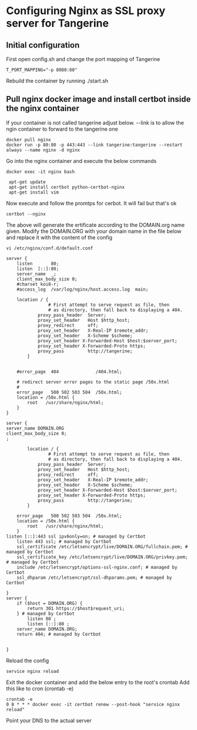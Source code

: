 # Configuring Nginx as SSL proxy server for Tangerine

## Initial configuration

First open config.sh and change the port mapping of Tangerine 
```
T_PORT_MAPPING="-p 8080:80"
```

Rebuild the container by running ./start.sh

## Pull nginx docker image and install certbot inside the nginx container

If your container is not called tangerine adjust below. --link is to allow the ngin container to forward to the tangerine one

```
docker pull nginx
docker run -p 80:80 -p 443:443 --link tangerine:tangerine --restart always --name nginx -d nginx
```

Go into the nginx container and execute the below commands

```
docker exec -it nginx bash

 apt-get update
 apt-get install certbot python-certbot-nginx
 apt-get install vim
```

Now execute and follow the promtps for cerbot. It will fail but that's ok
```
certbot --nginx
```
The above will generate the ertificate according to the DOMAIN.org name given. Modify the DOMAIN.ORG with your domain name in the file below and replace it with the content of the config

```
vi /etc/nginx/conf.d/default.conf 
```

```
server {
    listen       80;
    listen  [::]:80;
    server_name  _;
    client_max_body_size 0;
    #charset koi8-r;
    #access_log  /var/log/nginx/host.access.log  main;

	location / {
                # First attempt to serve request as file, then
                # as directory, then fall back to displaying a 404.
            proxy_pass_header  Server;
            proxy_set_header   Host $http_host;
            proxy_redirect     off;
            proxy_set_header   X-Real-IP $remote_addr;
            proxy_set_header   X-Scheme $scheme;
            proxy_set_header X-Forwarded-Host $host:$server_port;
            proxy_set_header X-Forwarded-Proto https;
            proxy_pass         http://tangerine;
        }


    #error_page  404              /404.html;

    # redirect server error pages to the static page /50x.html
    #
    error_page   500 502 503 504  /50x.html;
    location = /50x.html {
        root   /usr/share/nginx/html;
    }
}

server {
server_name DOMAIN.ORG
client_max_body_size 0;
;

        location / {
                # First attempt to serve request as file, then
                # as directory, then fall back to displaying a 404.
            proxy_pass_header  Server;
            proxy_set_header   Host $http_host;
            proxy_redirect     off;
            proxy_set_header   X-Real-IP $remote_addr;
            proxy_set_header   X-Scheme $scheme;
            proxy_set_header X-Forwarded-Host $host:$server_port;
            proxy_set_header X-Forwarded-Proto https;
            proxy_pass         http://tangerine;
        }

    error_page   500 502 503 504  /50x.html;
    location = /50x.html {
        root   /usr/share/nginx/html;
    }
listen [::]:443 ssl ipv6only=on; # managed by Certbot
    listen 443 ssl; # managed by Certbot
    ssl_certificate /etc/letsencrypt/live/DOMAIN.ORG/fullchain.pem; # managed by Certbot
    ssl_certificate_key /etc/letsencrypt/live/DOMAIN.ORG/privkey.pem; # managed by Certbot
    include /etc/letsencrypt/options-ssl-nginx.conf; # managed by Certbot
    ssl_dhparam /etc/letsencrypt/ssl-dhparams.pem; # managed by Certbot

}
server {
    if ($host = DOMAIN.ORG) {
        return 301 https://$host$request_uri;
    } # managed by Certbot
        listen 80 ;
        listen [::]:80 ;
    server_name DOMAIN.ORG;
    return 404; # managed by Certbot


}
```

Reload the config
```
service nginx reload
```

Exit the docker container and add the below entry to the root's crontab
Add this like to cron (crontab -e)
```
crontab -e
0 8 * * * docker exec -it certbot renew --post-hook "service nginx reload"
```


Point your DNS to the actual server 
